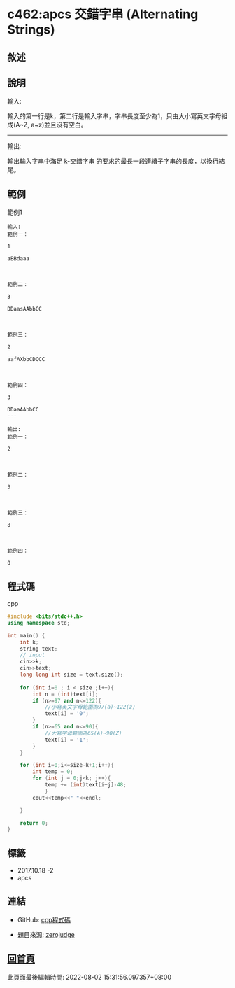 # c462:apcs 交錯字串 (Alternating Strings)

## 敘述




## 說明

輸入:

輸入的第一行是k，第二行是輸入字串，字串長度至少為1，只由大小寫英文字母組成(A~Z, a~z)並且沒有空白。

---

輸出:

輸出輸入字串中滿足 k-交錯字串 的要求的最長一段連續子字串的長度，以換行結尾。

## 範例
範例1

```
輸入:
範例一：
1 
aBBdaaa

範例二：
3 
DDaasAAbbCC

範例三：
2 
aafAXbbCDCCC

範例四：
3 
DDaaAAbbCC
---

輸出:
範例一：
2

範例二：
3

範例三：
8

範例四：
0
```

## 程式碼
cpp

```cpp
#include <bits/stdc++.h>
using namespace std;

int main() {
    int k;
    string text;
    // input
    cin>>k;
    cin>>text;
    long long int size = text.size();
    
    for (int i=0 ; i < size ;i++){
        int n = (int)text[i];
        if (n>=97 and n<=122){
            //小寫英文字母範圍為97(a)~122(z)
            text[i] = '0';
        }
        if (n>=65 and n<=90){
            //大寫字母範圍為65(A)~90(Z)
            text[i] = '1';
        }
    }

    for (int i=0;i<=size-k+1;i++){
        int temp = 0;
        for (int j = 0;j<k; j++){
            temp += (int)text[i+j]-48;
            }
        cout<<temp<<" "<<endl;

    }

    return 0;
}
```

## 標籤
- 2017.10.18 -2
- apcs


## 連結
- GitHub: [cpp程式碼](https://github.com/henryleecode23/solve_record/blob/main/zerojudge/c462/main.cpp)


- 題目來源: [zerojudge](https://zerojudge.tw/ShowProblem?problemid=c462)

## [回首頁](https://henryleecode23.github.io/solve_record/)

此頁面最後編輯時間: 2022-08-02 15:31:56.097357+08:00
